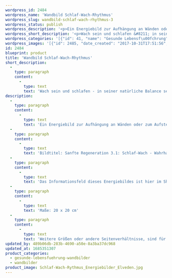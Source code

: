 ```yaml
---
wordpress_id: 2484
wordpress_name: 'Wandbild Schlaf-Wach-Rhythmus'
wordpress_slug: wandbild-schlaf-wach-rhythmus-3
wordpress_status: publish
wordpress_description: '<p>Ein Energiebild zur Aufhängung an Wänden oder zum Aufstellen im Raum mit einem aktivierbaren Informationsfeld zu: Regeneration - Balance, Hingabe, Geduld, Hiersein: In den hektischeren Zeiten des Alltags geht so manch einem das Gefühl verloren, wann und wie lang Phasen der Regeneration sein sollten. Dieses Energiebild stellt ein Energiefeld mit Impulsen bereit, um wieder in seiner natürlichen Balance zu sein.</p><p>Bildtitel: Sanfte Regeneration 3.1: Schlaf-Wach - Wahrhaftiges Schlafen bzw. Wachen. Reihe: Sanfte Regeneration</p><p>Das Informationsfeld dieses Energiebildes ist hier im Shop auch erhältlich als <a href="https://my.feenbaum.de/produkt/foto-energiekarte-schlaf-wach/">Fotokarte</a>, <a href="https://my.feenbaum.de/produkt/energiespray-schlaf-wach-rhythmus-swr-30-ml/">Energiespray</a> und <a href="https://my.feenbaum.de/produkt/energiekissen-schlaf-wach-rhythmus/">Energiekissen</a></p><p>Maße: 20 x 20 cm</p><p>Weitere Größen oder andere Seitenverhältnisse, sind für Sie individuell innerhalb weniger Tage herstellbar. Bitte kontaktieren Sie uns hierfür unter <a href="mailto:info@elvedenverlag.de">info@elvedenverlag.de</a>.</p><p><a href="https://my.feenbaum.de/anwendung-energie-wandbilder/">Anwendungshinweise</a>      <a href="https://my.feenbaum.de/produktinformation-wandbilder/">Produktinformationen</a></p>'
wordpress_short_description: '<p>Wach sein und schlafen &#8211; in seiner natürliche Balance sein<br /><em>Hinweis: Das Wasserzeichen „Elveden Verlag Energiebild“ wird nicht mit gedruckt</em></p>'
wordpress_categories: '[{"id": 41, "name": "Gesunde Lebensf\u00fchrung", "slug": "gesunde-lebensfuehrung-wandbilder"}, {"id": 24, "name": "Wandbilder", "slug": "wandbilder"}]'
wordpress_images: '[{"id": 2485, "date_created": "2017-10-31T17:51:56", "date_created_gmt": "2017-10-31T15:51:56", "date_modified": "2017-10-31T17:51:56", "date_modified_gmt": "2017-10-31T15:51:56", "src": "https://my.feenbaum.de/wp-content/uploads/2017/10/Schlaf-Wach-Rythmus_Energiebilder_Elveden.jpg", "name": "Schlaf-Wach-Rythmus_Energiebilder_Elveden", "alt": ""}]'
id: 2484
blueprint: product
title: 'Wandbild Schlaf-Wach-Rhythmus'
short_description:
  -
    type: paragraph
    content:
      -
        type: text
        text: 'Wach sein und schlafen - in seiner natürliche Balance sein'
description:
  -
    type: paragraph
    content:
      -
        type: text
        text: 'Ein Energiebild zur Aufhängung an Wänden oder zum Aufstellen im Raum mit einem aktivierbaren Informationsfeld zu: Regeneration - Balance, Hingabe, Geduld, Hiersein: In den hektischeren Zeiten des Alltags geht so manch einem das Gefühl verloren, wann und wie lang Phasen der Regeneration sein sollten. Dieses Energiebild stellt ein Energiefeld mit Impulsen bereit, um wieder in seiner natürlichen Balance zu sein.'
  -
    type: paragraph
    content:
      -
        type: text
        text: 'Bildtitel: Sanfte Regeneration 3.1: Schlaf-Wach - Wahrhaftiges Schlafen bzw. Wachen. Reihe: Sanfte Regeneration'
  -
    type: paragraph
    content:
      -
        type: text
        text: 'Das Informationsfeld dieses Energiebildes ist hier im Shop auch erhältlich als Fotokarte, Energiespray und Energiekissen'
  -
    type: paragraph
    content:
      -
        type: text
        text: 'Maße: 20 x 20 cm'
  -
    type: paragraph
    content:
      -
        type: text
        text: 'Weitere Größen oder andere Seitenverhältnisse, sind für Sie individuell innerhalb weniger Tage herstellbar. Bitte kontaktieren Sie uns hierfür unter info@elvedenverlag.de.'
updated_by: 489b06db-283b-4690-a50e-8a3ba37dc968
updated_at: 1685351307
product_categories:
  - gesunde-lebensfuehrung-wandbilder
  - wandbilder
product_image: Schlaf-Wach-Rythmus_Energiebilder_Elveden.jpg
---
```

